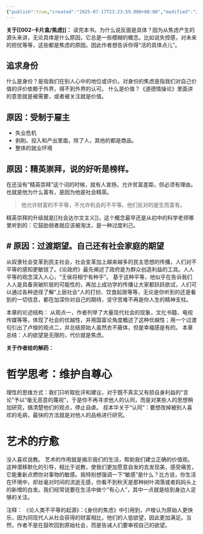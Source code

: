 ```yaml
---
{"publish":true,"created":"2025-07-17T23:23:59.000+08:00","modified":"2025-09-18T14:13:28.743+08:00","tags":["社会学"],"cssclasses":""}
---
```


**关于[[002-卡片盒/焦虑]]：**
读完本书。为什么说反面是具体？因为从焦虑产生的源头来讲，无论具体是什么原因，它总是一些模糊的概念。比如说失控感，对未来的担忧等等，这些都是焦虑的原因。因此作者想告诉你得“活的具体点儿”。

## 追求身份
什么是身份？是指我们在别人心中的地位或评价。对身份的焦虑是指我们对自己价值的评价依赖于外界，得不到外界的认可。
什么是价值？《道德情操论》里面讲的意思就是被需要，或者被关注就是价值。

## 原因：受制于雇主
* 失业危机
* 剥削。投入和产出里面，除了人，其他的都是商品。
* 整体的就业环境

## 原因：精英崇拜，说的好听是榜样。
在还没有“精英崇拜”这个词的时候，就有人宣扬，允许贫富差距，但必须有理由。也就是他为什么富有，是因为他是社会精英。
> 他允许财富的不平等，不允许机会的不平等。他们反对的是生而富有。

精英崇拜的升级就是[[社会达尔文主义]]，这个概念最早还是从初中的科学老师哪里听到的：它鼓励弱者就应该被淘汰，是一种过度利己。

## # 原因：过渡期望。自己还有社会家庭的期望

从奴隶社会变革到民主社会，社会变革加上越来越多的民主思想的传播，人们对不平等的感知更敏锐了。《论政府》最先阐述了政府是为群众创造利益的工具。人人平等的观念深入人心，“王侯将相宁有种乎”。
基于这种平等，他似乎在告诉我们人人是具备突破阶层的可能性的，再加上成功学的传播让大家都跃跃欲试，人们可以通过各种途径了解“上层社会”人的打扮、饮食起居等等，无论是你听到的还是看到的一切信息，都在加深你对自己的期待，坚守苦难不再是你人生的精神支柱。

本章的论述结构：
从观点一，作者列举了大量现代社会的现象，文化书籍、电视传媒等等，体现了社会的优越性，并用国富论角度概述了这种优越性；用一个过渡句引出了卢梭的观点二，并总结原始人虽然衣不蔽体，但是幸福感是有的。 本章总结：人的欲望是无限的，代价就是焦虑。

**关于作者给的解药：**
# 哲学思考：维护自尊心

理性的思维方式：我们只听取批评和建议，对于既不真实又有损自身利益的“言论”予以“毫无恶意的蔑视”，于是你不再寻求他人的认同，而是对某些人的思想稍加研究，搞清楚他们的观点，停止自虐。
叔本华关于“认同”：要想改掉被别人喜欢的毛病，最快的方法就是对他人的品格进行研究。
# 艺术的疗愈

没人喜欢说教。
艺术的作用就是揭示我们的生活，帮助我们建立正确的价值观。这种潜移默化的引导，相比于说教，使我们更加愿意自发的去发现美，感受痛苦，它能重新点燃你对事物的敏感。我特别想强调一下“敏感”是什么？比方说，你生活在环境中，却丝毫对时间的流逝无感，你看不到秋天是那种树叶凋落或者妈妈头上的新增的白发。我们经常说要在生活中做个“有心人”，其中一点就是给到身边人足够的关注。


注释：
《论人类不平等的起源》：《身份的焦虑》中引用到，卢梭认为原始人更快乐，因为同现代人从社会获得的财富相比，他们的人低欲望，因此更加满足。当然，作者不是在鼓吹回到原始社会，而是告诫人们要审视自己的欲望。